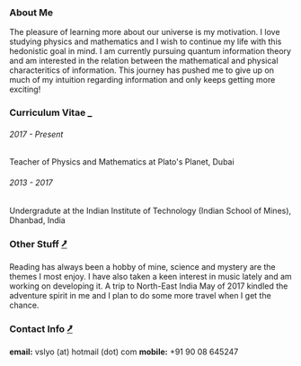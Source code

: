 ### About Me
The pleasure of learning more about our universe is my motivation. I love studying physics and mathematics and I wish to continue my life with this hedonistic goal in mind. I am currently pursuing quantum information theory and am interested in the relation between the mathematical and physical characteritics of information. This journey has pushed me to give up on much of my intuition regarding information and only keeps getting more exciting!

### Curriculum Vitae [_ ](curriculum-vitae.md)
###### 2017 - Present
Teacher of Physics and Mathematics at Plato's Planet, Dubai

###### 2013 - 2017
Undergradute at the Indian Institute of Technology (Indian School of Mines), Dhanbad, India

### Other Stuff [&#11127;](other-stuff.md)
Reading has always been a hobby of mine, science and mystery are the themes I most enjoy. I have also taken a keen interest in music lately and am working on developing it. A trip to North-East India May of 2017 kindled the adventure spirit in me and I plan to do some more travel when I get the chance.

### Contact Info [&#11127;](contact.md)
**email:** vslyo (at) hotmail (dot) com
**mobile:** +91 90 08 645247
